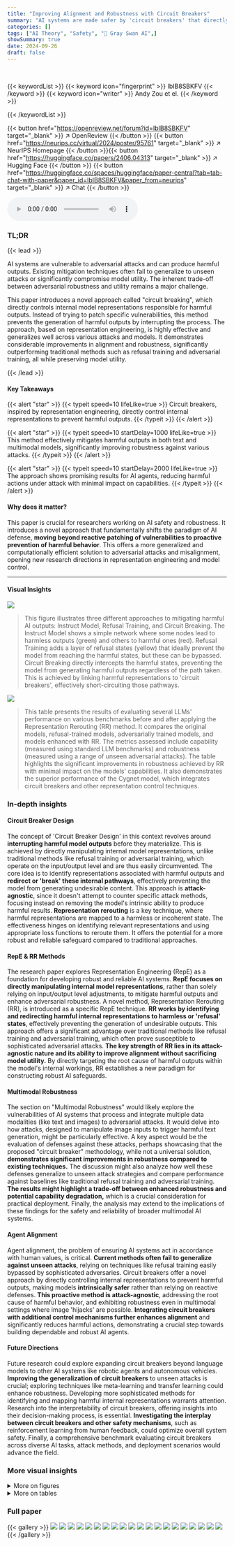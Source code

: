```yaml
---
title: "Improving Alignment and Robustness with Circuit Breakers"
summary: "AI systems are made safer by 'circuit breakers' that directly control harmful internal representations, significantly improving alignment and robustness against adversarial attacks with minimal impact..."
categories: []
tags: ["AI Theory", "Safety", "🏢 Gray Swan AI",]
showSummary: true
date: 2024-09-26
draft: false
---
```


<br>

{{< keywordList >}}
{{< keyword icon="fingerprint" >}} IbIB8SBKFV {{< /keyword >}}
{{< keyword icon="writer" >}} Andy Zou et el. {{< /keyword >}}
 
{{< /keywordList >}}

{{< button href="https://openreview.net/forum?id=IbIB8SBKFV" target="_blank" >}}
↗ OpenReview
{{< /button >}}
{{< button href="https://neurips.cc/virtual/2024/poster/95761" target="_blank" >}}
↗ NeurIPS Homepage
{{< /button >}}{{< button href="https://huggingface.co/papers/2406.04313" target="_blank" >}}
↗ Hugging Face
{{< /button >}}
{{< button href="https://huggingface.co/spaces/huggingface/paper-central?tab=tab-chat-with-paper&paper_id=IbIB8SBKFV&paper_from=neurips" target="_blank" >}}
↗ Chat
{{< /button >}}



<audio controls>
    <source src="https://ai-paper-reviewer.com/IbIB8SBKFV/podcast.wav" type="audio/wav">
    Your browser does not support the audio element.
</audio>


### TL;DR


{{< lead >}}

AI systems are vulnerable to adversarial attacks and can produce harmful outputs. Existing mitigation techniques often fail to generalize to unseen attacks or significantly compromise model utility.  The inherent trade-off between adversarial robustness and utility remains a major challenge. 

This paper introduces a novel approach called "circuit breaking", which directly controls internal model representations responsible for harmful outputs.  Instead of trying to patch specific vulnerabilities, this method prevents the generation of harmful outputs by interrupting the process.  The approach, based on representation engineering, is highly effective and generalizes well across various attacks and models.  It demonstrates considerable improvements in alignment and robustness, significantly outperforming traditional methods such as refusal training and adversarial training, all while preserving model utility.

{{< /lead >}}


#### Key Takeaways

{{< alert "star" >}}
{{< typeit speed=10 lifeLike=true >}} Circuit breakers, inspired by representation engineering, directly control internal representations to prevent harmful outputs. {{< /typeit >}}
{{< /alert >}}

{{< alert "star" >}}
{{< typeit speed=10 startDelay=1000 lifeLike=true >}} This method effectively mitigates harmful outputs in both text and multimodal models, significantly improving robustness against various attacks. {{< /typeit >}}
{{< /alert >}}

{{< alert "star" >}}
{{< typeit speed=10 startDelay=2000 lifeLike=true >}} The approach shows promising results for AI agents, reducing harmful actions under attack with minimal impact on capabilities. {{< /typeit >}}
{{< /alert >}}

#### Why does it matter?
This paper is crucial for researchers working on AI safety and robustness.  It introduces a novel approach that fundamentally shifts the paradigm of AI defense, **moving beyond reactive patching of vulnerabilities to proactive prevention of harmful behavior**. This offers a more generalized and computationally efficient solution to adversarial attacks and misalignment, opening new research directions in representation engineering and model control.

------
#### Visual Insights



![](https://ai-paper-reviewer.com/IbIB8SBKFV/figures_1_1.jpg)

> This figure illustrates three different approaches to mitigating harmful AI outputs: Instruct Model, Refusal Training, and Circuit Breaking.  The Instruct Model shows a simple network where some nodes lead to harmless outputs (green) and others to harmful ones (red).  Refusal Training adds a layer of refusal states (yellow) that ideally prevent the model from reaching the harmful states, but these can be bypassed. Circuit Breaking directly intercepts the harmful states, preventing the model from generating harmful outputs regardless of the path taken. This is achieved by linking harmful representations to 'circuit breakers', effectively short-circuiting those pathways.





![](https://ai-paper-reviewer.com/IbIB8SBKFV/tables_4_1.jpg)

> This table presents the results of evaluating several LLMs' performance on various benchmarks before and after applying the Representation Rerouting (RR) method. It compares the original models, refusal-trained models, adversarially trained models, and models enhanced with RR. The metrics assessed include capability (measured using standard LLM benchmarks) and robustness (measured using a range of unseen adversarial attacks). The table highlights the significant improvements in robustness achieved by RR with minimal impact on the models' capabilities. It also demonstrates the superior performance of the Cygnet model, which integrates circuit breakers and other representation control techniques.





### In-depth insights


#### Circuit Breaker Design
The concept of 'Circuit Breaker Design' in this context revolves around **interrupting harmful model outputs** before they materialize. This is achieved by directly manipulating internal model representations, unlike traditional methods like refusal training or adversarial training, which operate on the input/output level and are thus easily circumvented.  The core idea is to identify representations associated with harmful outputs and **redirect or 'break' these internal pathways**, effectively preventing the model from generating undesirable content. This approach is **attack-agnostic**, since it doesn't attempt to counter specific attack methods, focusing instead on removing the model's intrinsic ability to produce harmful results. **Representation rerouting** is a key technique, where harmful representations are mapped to a harmless or incoherent state. The effectiveness hinges on identifying relevant representations and using appropriate loss functions to reroute them. It offers the potential for a more robust and reliable safeguard compared to traditional approaches.

#### RepE & RR Methods
The research paper explores Representation Engineering (RepE) as a foundation for developing robust and reliable AI systems.  **RepE focuses on directly manipulating internal model representations**, rather than solely relying on input/output level adjustments, to mitigate harmful outputs and enhance adversarial robustness.  A novel method, Representation Rerouting (RR), is introduced as a specific RepE technique.  **RR works by identifying and redirecting harmful internal representations to harmless or 'refusal' states**, effectively preventing the generation of undesirable outputs. This approach offers a significant advantage over traditional methods like refusal training and adversarial training, which often prove susceptible to sophisticated adversarial attacks.  **The key strength of RR lies in its attack-agnostic nature and its ability to improve alignment without sacrificing model utility.** By directly targeting the root cause of harmful outputs within the model's internal workings, RR establishes a new paradigm for constructing robust AI safeguards.

#### Multimodal Robustness
The section on "Multimodal Robustness" would likely explore the vulnerabilities of AI systems that process and integrate multiple data modalities (like text and images) to adversarial attacks.  It would delve into how attacks, designed to manipulate image inputs to trigger harmful text generation, might be particularly effective. A key aspect would be the evaluation of defenses against these attacks, perhaps showcasing that the proposed "circuit breaker" methodology, while not a universal solution, **demonstrates significant improvements in robustness compared to existing techniques.** The discussion might also analyze how well these defenses generalize to unseen attack strategies and compare performance against baselines like traditional refusal training and adversarial training.  **The results might highlight a trade-off between enhanced robustness and potential capability degradation,** which is a crucial consideration for practical deployment.  Finally, the analysis may extend to the implications of these findings for the safety and reliability of broader multimodal AI systems.

#### Agent Alignment
Agent alignment, the problem of ensuring AI systems act in accordance with human values, is critical.  **Current methods often fail to generalize against unseen attacks**, relying on techniques like refusal training easily bypassed by sophisticated adversaries.  Circuit breakers offer a novel approach by directly controlling internal representations to prevent harmful outputs, making models **intrinsically safer** rather than relying on reactive defenses.  **This proactive method is attack-agnostic**, addressing the root cause of harmful behavior, and exhibiting robustness even in multimodal settings where image 'hijacks' are possible.  **Integrating circuit breakers with additional control mechanisms further enhances alignment** and significantly reduces harmful actions, demonstrating a crucial step towards building dependable and robust AI agents.

#### Future Directions
Future research could explore expanding circuit breakers beyond language models to other AI systems like robotic agents and autonomous vehicles. **Improving the generalization of circuit breakers** to unseen attacks is crucial; exploring techniques like meta-learning and transfer learning could enhance robustness.  Developing more sophisticated methods for identifying and mapping harmful internal representations warrants attention. Research into the interpretability of circuit breakers, offering insights into their decision-making process, is essential.  **Investigating the interplay between circuit breakers and other safety mechanisms**, such as reinforcement learning from human feedback, could optimize overall system safety.  Finally,  a comprehensive benchmark evaluating circuit breakers across diverse AI tasks, attack methods, and deployment scenarios would advance the field.


### More visual insights

<details>
<summary>More on figures
</summary>


![](https://ai-paper-reviewer.com/IbIB8SBKFV/figures_2_1.jpg)

> This figure displays the results of adding circuit breakers to a refusal-trained Llama-3-8B-Instruct language model.  The left-hand bar chart shows a significant reduction in the attack success rate (ASR) across various unseen attacks from the HarmBench dataset, demonstrating improved robustness. The right-hand bar chart shows that these improvements come at minimal cost to the model's performance on standard LLM benchmarks (MT Bench and MMLU). The key takeaway is that the Representation Rerouting (RR) method effectively enhances model safety without significantly sacrificing utility.


![](https://ai-paper-reviewer.com/IbIB8SBKFV/figures_5_1.jpg)

> This figure shows the results of applying the Representation Rerouting (RR) circuit-breaking technique to a multimodal model (LLaVA-NeXT-Mistral-7B).  The left chart displays a significant reduction in the attack success rate (ASR) under the Projected Gradient Descent (PGD) attack compared to a standard refusal-trained model and a model using a safety prompt alone.  The right chart demonstrates that this improvement in robustness doesn't come at the cost of capability, as the model's performance on the MMMU and LLaVA-Wild benchmarks remains largely unchanged.


![](https://ai-paper-reviewer.com/IbIB8SBKFV/figures_7_1.jpg)

> This figure displays a comparison of the performance of different methods for controlling harmful behavior in AI agents.  The left bar chart shows the attack success rate (percentage of times the agent complied with harmful requests) for three approaches: refusal training, refusal training + a safety prompt, and refusal training + representation rerouting (RR).  The right bar chart displays agent capability scores on two benchmarks (BFCL-AST and BFCL-Exec) for the same three approaches.  The results show that RR significantly reduces harmful behavior while maintaining agent capability.


![](https://ai-paper-reviewer.com/IbIB8SBKFV/figures_8_1.jpg)

> This figure shows the results of an ablation study on the Circuit Breaker set. The study varied the categories of harmful behavior included in the training data, and measured the attack success rate (ASR) on a held-out test set. The results show that training on broader categories of harm (e.g., Harmful and Illegal Activities) leads to better generalization than training on narrower categories (e.g., Cybercrime). This suggests that a more diverse and comprehensive Circuit Breaker set is important for achieving robust and generalizable safety.


![](https://ai-paper-reviewer.com/IbIB8SBKFV/figures_8_2.jpg)

> The figure displays cosine similarity between representations at different layers of the Llama model with and without circuit breakers. It shows how the cosine similarity changes during the generation process, particularly focusing on the point where circuit breakers are activated.  The x-axis represents different stages of text generation, with labels indicating specific phrases or sections of the generated text. The y-axis shows the cosine similarity between the representations of the model with and without circuit breakers. It helps illustrate how the circuit breakers change the internal representations of the model, effectively diverting it away from generating harmful content.


![](https://ai-paper-reviewer.com/IbIB8SBKFV/figures_20_1.jpg)

> This figure shows the results of applying Representation Rerouting (RR) to a refusal-trained Llama-3-8B-Instruct language model.  The left bar chart displays a significantly lower attack success rate (ASR) across various unseen attacks compared to the original refusal-trained model. The right bar chart demonstrates that the model's capabilities on standard benchmarks (MT Bench and MMLU) remain largely unaffected by the addition of RR. This highlights the effectiveness of RR in enhancing the safety of LLMs without compromising their utility, by directly addressing the harmful representations within the model.


![](https://ai-paper-reviewer.com/IbIB8SBKFV/figures_21_1.jpg)

> The figure shows the cosine similarity and representation norms at different layers of the Mistral-7B-v0.2-Instruct model with and without circuit breakers, during the generation of a response to a prefilled prompt that starts with instructions on how to synthesize meth.  It demonstrates that circuit breaking happens even before the full generation process begins, as evidenced by changes in cosine similarity and norms starting from layer 10. This supports the claim that circuit breakers effectively interrupt harmful generation early on.


![](https://ai-paper-reviewer.com/IbIB8SBKFV/figures_21_2.jpg)

> This figure displays the results of adding circuit breakers to a refusal-trained language model.  It shows that the attack success rate (ASR) is significantly reduced across a wide variety of attacks, demonstrating improved robustness.  Importantly, it also shows that adding circuit breakers does not significantly impact the model's performance on standard benchmarks, highlighting the effectiveness of this approach in enhancing safety without sacrificing utility.


![](https://ai-paper-reviewer.com/IbIB8SBKFV/figures_22_1.jpg)

> The figure shows the cosine similarity between internal representations of the Llama model with and without circuit breakers. It analyzes the representations at different layers (5, 10, and 20) during the generation of a harmful response, visualizing how the circuit breakers alter the model's internal representations to prevent the generation of harmful content.


![](https://ai-paper-reviewer.com/IbIB8SBKFV/figures_22_2.jpg)

> This figure illustrates the core idea of circuit breaking, comparing it to traditional methods like RLHF and adversarial training.  Traditional methods focus on output-level supervision, creating refusal states that can be bypassed, leaving harmful states accessible. In contrast, circuit breaking directly controls internal representations, linking harmful states to circuit breakers that interrupt the generation of harmful outputs, making the models intrinsically safer and reducing their risks.


</details>




<details>
<summary>More on tables
</summary>


![](https://ai-paper-reviewer.com/IbIB8SBKFV/tables_9_1.jpg)
> This table compares the performance of two methods for improving the robustness of language models against harmful attacks: Representation Rerouting (RR) and Harmfulness Probing (HP).  RR modifies the model's internal representations to prevent the generation of harmful outputs, while HP monitors the model's representations to detect harmful outputs and halt generation. The table shows the attack success rate (ASR) for various attacks on two models (Mistral and Llama), with and without each method, and indicates that HP, when using an appropriate threshold, can significantly reduce ASR, although RR generally performs better.

![](https://ai-paper-reviewer.com/IbIB8SBKFV/tables_15_1.jpg)
> This table shows the refusal rate on the WildChat dataset for several language models.  The models include the original Mistral and Llama models, those same models after adversarial training, and those same models with the Representation Rerouting (RR) circuit breaker method applied.  A comparison model, Claude-3 Opus, is also included. The table demonstrates that adding circuit breakers increases the refusal rate but doesn't reach the levels of more heavily refusal-trained models.

![](https://ai-paper-reviewer.com/IbIB8SBKFV/tables_17_1.jpg)
> This table presents the results of multimodal robustness evaluation categorized by different types of harmful behaviors (Illegal Activity, Hate Speech & Bias, Malware Generation, Physical Harm, Economic Harm, Fraud, Privacy Violation). It shows the attack success rate for three different model configurations: (1) Original LLaVA-NeXT-Mistral-7B model; (2) The same model with a safety prompt; (3) The same model with a safety prompt and Representation Rerouting (RR). The success rates are provided for both Direct Request and Projected Gradient Descent (PGD) attacks. This table demonstrates the improvements in robustness achieved by integrating the RR technique into the model.

![](https://ai-paper-reviewer.com/IbIB8SBKFV/tables_18_1.jpg)
> This table presents the results of evaluating various LLMs using different methods, including refusal training, adversarial training, and the proposed Representation Rerouting (RR) method. The evaluation focuses on both the models' capability (measured using standard LLM benchmarks) and their robustness against various unseen adversarial attacks (measured by compliance rates to harmful requests). The results demonstrate that the RR method significantly improves robustness against attacks without compromising much capability, outperforming traditional methods and achieving a Pareto optimal trade-off.

![](https://ai-paper-reviewer.com/IbIB8SBKFV/tables_19_1.jpg)
> This table presents the results of evaluating various LLMs (Large Language Models) under different attack scenarios.  The models were evaluated on their capability (performance on standard benchmarks) and robustness (resistance to attacks designed to elicit harmful responses).  The table compares models trained with refusal training, adversarial training, and the proposed circuit-breaking method (Representation Rerouting, or RR).  A model called 'Cygnet', which incorporates the RR technique, is also shown for reference, demonstrating substantial improvements in both capability and harmlessness.

![](https://ai-paper-reviewer.com/IbIB8SBKFV/tables_19_2.jpg)
> This table presents the ablation study results for the proposed Representation Rerouting (RR) method. It shows the impact of different training data augmentations (adding data that bypasses the model's refusal mechanism and adding data that reinforces the refusal mechanism), and different loss functions (RMU, RandC, RandP, and RR) on the average attack success rate (ASR) and model capability (measured by MT-Bench).  The results demonstrate that a balanced training set and the proposed RR loss function lead to better performance. 

![](https://ai-paper-reviewer.com/IbIB8SBKFV/tables_19_3.jpg)
> This table presents the attack success rates for different language models across various languages categorized by resource level (high, medium, low).  It compares the original models, models with adversarial training, and models enhanced with Representation Rerouting (RR). The results show how well each method performs against attacks in different languages, highlighting the effectiveness of RR in improving robustness across language variations.

![](https://ai-paper-reviewer.com/IbIB8SBKFV/tables_20_1.jpg)
> This table presents ablation study results on the proposed Representation Rerouting (RR) method. It explores the impact of different training set compositions (with/without augmenting data that bypasses refusal mechanisms, with/without refusal data) and various loss functions (RandC, RMU, RandP, RR).  The results are evaluated based on average attack success rate (ASR) and MT-Bench performance. The goal is to find the optimal training strategy that balances model robustness and capability.

</details>




### Full paper

{{< gallery >}}
<img src="https://ai-paper-reviewer.com/IbIB8SBKFV/1.png" class="grid-w50 md:grid-w33 xl:grid-w25" />
<img src="https://ai-paper-reviewer.com/IbIB8SBKFV/2.png" class="grid-w50 md:grid-w33 xl:grid-w25" />
<img src="https://ai-paper-reviewer.com/IbIB8SBKFV/3.png" class="grid-w50 md:grid-w33 xl:grid-w25" />
<img src="https://ai-paper-reviewer.com/IbIB8SBKFV/4.png" class="grid-w50 md:grid-w33 xl:grid-w25" />
<img src="https://ai-paper-reviewer.com/IbIB8SBKFV/5.png" class="grid-w50 md:grid-w33 xl:grid-w25" />
<img src="https://ai-paper-reviewer.com/IbIB8SBKFV/6.png" class="grid-w50 md:grid-w33 xl:grid-w25" />
<img src="https://ai-paper-reviewer.com/IbIB8SBKFV/7.png" class="grid-w50 md:grid-w33 xl:grid-w25" />
<img src="https://ai-paper-reviewer.com/IbIB8SBKFV/8.png" class="grid-w50 md:grid-w33 xl:grid-w25" />
<img src="https://ai-paper-reviewer.com/IbIB8SBKFV/9.png" class="grid-w50 md:grid-w33 xl:grid-w25" />
<img src="https://ai-paper-reviewer.com/IbIB8SBKFV/10.png" class="grid-w50 md:grid-w33 xl:grid-w25" />
<img src="https://ai-paper-reviewer.com/IbIB8SBKFV/11.png" class="grid-w50 md:grid-w33 xl:grid-w25" />
<img src="https://ai-paper-reviewer.com/IbIB8SBKFV/12.png" class="grid-w50 md:grid-w33 xl:grid-w25" />
<img src="https://ai-paper-reviewer.com/IbIB8SBKFV/13.png" class="grid-w50 md:grid-w33 xl:grid-w25" />
<img src="https://ai-paper-reviewer.com/IbIB8SBKFV/14.png" class="grid-w50 md:grid-w33 xl:grid-w25" />
<img src="https://ai-paper-reviewer.com/IbIB8SBKFV/15.png" class="grid-w50 md:grid-w33 xl:grid-w25" />
<img src="https://ai-paper-reviewer.com/IbIB8SBKFV/16.png" class="grid-w50 md:grid-w33 xl:grid-w25" />
<img src="https://ai-paper-reviewer.com/IbIB8SBKFV/17.png" class="grid-w50 md:grid-w33 xl:grid-w25" />
<img src="https://ai-paper-reviewer.com/IbIB8SBKFV/18.png" class="grid-w50 md:grid-w33 xl:grid-w25" />
<img src="https://ai-paper-reviewer.com/IbIB8SBKFV/19.png" class="grid-w50 md:grid-w33 xl:grid-w25" />
<img src="https://ai-paper-reviewer.com/IbIB8SBKFV/20.png" class="grid-w50 md:grid-w33 xl:grid-w25" />
{{< /gallery >}}